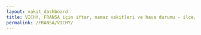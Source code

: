 ```yaml
---
layout: vakit_dashboard
title: VICHY, FRANSA için iftar, namaz vakitleri ve hava durumu - ilçe/eyalet seç
permalink: /FRANSA/VICHY/
---
```


<script type="text/javascript">
  var GLOBAL_COUNTRY = 'FRANSA';
  var GLOBAL_CITY = 'VICHY';
  var GLOBAL_STATE = '';
  var lat = 72;
  var lon = 21;
</script>
